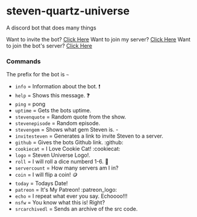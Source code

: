 # steven-quartz-universe
A discord bot that does many things

Want to invite the bot? [Click Here](https://discordapp.com/oauth2/authorize?&client_id=421786371183869952&scope=bot&permissions=3255296)
Want to join my server? [Click Here](https://discord.gg/ndhwqfW)
Want to join the bot's server? [Click Here](https://discord.gg/pkgVZtA)

### Commands
The prefix for the bot is `~`
- `info` = Information about the bot. :exclamation: 
- `help` = Shows this message. :question: 
- `ping` = pong
- `uptime` = Gets the bots uptime.
- `stevenquote` = Random quote from the show.
- `stevenepisode` = Random episode.
- `stevengem` = Shows what gem Steven is. - 
- `invitesteven` = Generates a link to invite Steven to a server.
- `github` = Gives the bots Github link. :github:
- `cookiecat` = I Love Cookie Cat! :cookiecat:
- `logo` = Steven Universe Logo!.
- `roll` = I will roll a dice numberd 1-6. :game_die:
- `servercount` = How many servers am I in?
- `coin` = I will flip a coin! :coin:
- `today` = Todays Date!
- `patreon` = It's My Patreon! :patreon_logo:
- `echo` = I repeat what ever you say. Echoooo!!!
- `nsfw` = You know what this is! Right?
- `srcarchivedl` = Sends an archive of the src code.